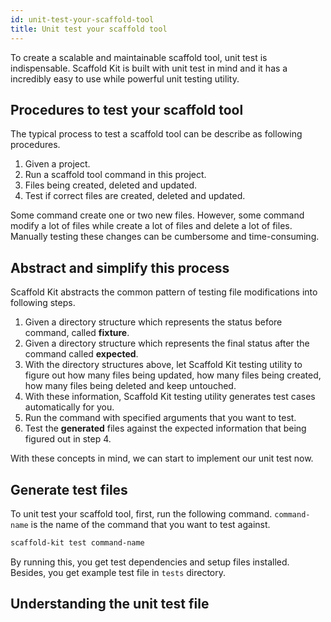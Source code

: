 ```yaml
---
id: unit-test-your-scaffold-tool
title: Unit test your scaffold tool
---
```


To create a scalable and maintainable scaffold tool, unit test is indispensable.
Scaffold Kit is built with unit test in mind and it has a incredibly easy to use
while powerful unit testing utility.

## Procedures to test your scaffold tool

The typical process to test a scaffold tool can be describe as following
procedures.

1. Given a project.
2. Run a scaffold tool command in this project.
3. Files being created, deleted and updated.
4. Test if correct files are created, deleted and updated.

Some command create one or two new files. However, some command modify a lot of
files while create a lot of files and delete a lot of files. Manually testing
these changes can be cumbersome and time-consuming.

## Abstract and simplify this process

Scaffold Kit abstracts the common pattern of testing file modifications into
following steps.

1. Given a directory structure which represents the status before command,
called **fixture**.
2. Given a directory structure which represents the final status after the
command called **expected**.
3. With the directory structures above, let Scaffold Kit testing utility to
figure out how many files being updated, how many files being created, how many
files being deleted and keep untouched.
4. With these information, Scaffold Kit testing utility generates test cases
automatically for you.
5. Run the command with specified arguments that you want to test.
6. Test the **generated** files against the expected information that being
figured out in step 4.

With these concepts in mind, we can start to implement our unit test now.

## Generate test files

To unit test your scaffold tool, first, run the following command.
`command-name` is the name of the command that you want to test against.

```bash
scaffold-kit test command-name
```

By running this, you get test dependencies and setup files installed. Besides,
you get example test file in `tests` directory.

## Understanding the unit test file
